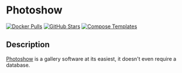 # Photoshow

[![Docker Pulls](https://img.shields.io/docker/pulls/linuxserver/photoshow?style=flat-square&color=607D8B&label=docker%20pulls&logo=docker)](https://hub.docker.com/r/linuxserver/photoshow)
[![GitHub Stars](https://img.shields.io/github/stars/linuxserver/docker-photoshow?style=flat-square&color=607D8B&label=github%20stars&logo=github)](https://github.com/linuxserver/docker-photoshow)
[![Compose Templates](https://img.shields.io/static/v1?style=flat-square&color=607D8B&label=compose&message=templates)](https://github.com/GhostWriters/DockSTARTer/tree/master/compose/.apps/photoshow)

## Description

[Photoshow](https://github.com/thibaud-rohmer/PhotoShow) is a gallery software at its easiest, it doesn't even require a database.
